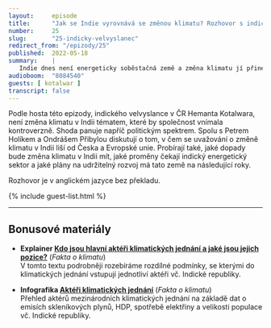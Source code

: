 ```yaml
---
layout:     episode
title:      "Jak se Indie vyrovnává se změnou klimatu? Rozhovor s indickým velvyslancem v Česku."
number:     25
slug:       "25-indicky-velvyslanec"
redirect_from: "/epizody/25"
published:  2022-05-18
summary:    |
   Indie dnes není energeticky soběstačná země a změna klimatu jí přinese další výzvy v podobě zaplavení velkých měst, vln veder či delších období sucha. Přesto se však stát, kde žije šestina veškeré světové populace, zavázal do roku 2030 pokrýt 50 % své spotřeby elektřiny z obnovitelných zdrojů a už teď je zde v provozu největší solární park na světě.
audioboom:  "8084540"
guests: [ kotalwar ]
transcript: false
---
```

Podle hosta této epizody, indického velvyslance v ČR Hemanta Kotalwara, není změna klimatu v Indii tématem, které by společnost vnímala kontroverzně. Shoda panuje napříč politickým spektrem. Spolu s Petrem Holíkem a Ondrášem Přibylou diskutují o tom, v čem se uvažování o změně klimatu v Indii liší od Česka a Evropské unie. Probírají také, jaké dopady bude změna klimatu v Indii mít, jaké proměny čekají indický energetický sektor a jaké plány na udržitelný rozvoj má tato země na následující roky.

Rozhovor je v anglickém jazyce bez překladu.

{% include guest-list.html %}

---

## Bonusové materiály

<div class="bonus-material" markdown="1">

* **Explainer [Kdo jsou hlavní aktéři klimatických jednání a jaké jsou jejich pozice?](https://faktaoklimatu.cz/explainery/pozice-akteru-cop)** (_Fakta o klimatu_)  
  V tomto textu podrobněji rozebíráme rozdílné podmínky, se kterými do klimatických jednání vstupují jednotliví aktéři vč. Indické republiky.

* **Infografika [Aktéři klimatických jednání](https://faktaoklimatu.cz/infografiky/akteri-klimatickych-jednani)** (_Fakta o klimatu_)  
  Přehled aktérů mezinárodních klimatických jednání na základě dat o emisích skleníkových plynů, HDP, spotřebě elektřiny a velikosti populace vč. Indické republiky.

</div>

